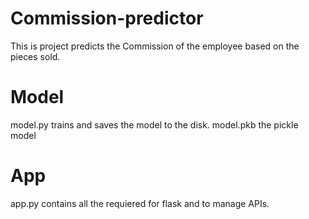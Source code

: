 # Commission-predictor
This is project predicts the Commission of the employee based on the pieces sold.

# Model
model.py trains and saves the model to the disk.
model.pkb the pickle model 

# App
app.py contains all the requiered for flask and to manage APIs.


